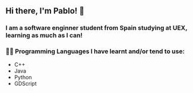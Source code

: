 ## Hi there, I'm Pablo! 👋

### I am a software enginner student from Spain studying at UEX, learning as much as I can!

### 👨‍💻 Programming Languages I have learnt and/or tend to use:
- C++
- Java
- Python
- GDScript
